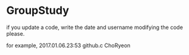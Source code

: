 # GroupStudy

if you update a code, write the date and username modifying the code please.

for example, 2017.01.06.23:53 github.c ChoRyeon
